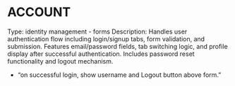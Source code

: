 # ACCOUNT

Type: identity management - forms
Description: Handles user authentication flow including login/signup tabs, form validation, and submission. Features email/password fields, tab switching logic, and profile display after successful authentication. Includes password reset functionality and logout mechanism.

* “on successful login, show username and Logout button above form.”